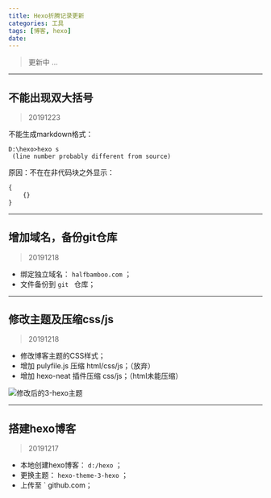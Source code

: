 ```yaml
---
title: Hexo折腾记录更新
categories: 工具
tags: [博客, hexo]
date: 
---
```


> 更新中 …

------

## 不能出现双大括号

> 20191223

不能生成markdown格式：

``` git
D:\hexo>hexo s
 (line number probably different from source)
```

原因：不在在非代码块之外显示：

``` js
{
    {}
}
```

------

## 增加域名，备份git仓库

> 20191218

*   绑定独立域名： ` halfbamboo.com ` ；
*   文件备份到 `git ` 仓库；

------

## 修改主题及压缩css/js

> 20191218

*   修改博客主题的CSS样式；
*   增加 pulyfile.js 压缩 html/css/js；（放弃）
*   增加 hexo-neat 插件压缩 css/js；（html未能压缩）

![修改后的3-hexo主题](http://mdimg.95408.com/201912182118_637.png?imageView2/2/w/1200/h/1200)

------

## 搭建hexo博客

> 20191217

*   本地创建hexo博客： ` d:/hexo ` ；
*   更换主题： ` hexo-theme-3-hexo ` ；
*   上传至 ` github.com；

